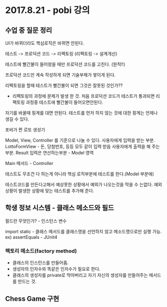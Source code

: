 # 2017.8.21 - pobi 강의

## 수업 중 질문 정리

UI가 바뀌더라도 핵심로직은 바뀌면 안된다.

테스트 -> 프로덕션 코드 -> 리펙토링 (리펙토링 -> 설계개선)

테스트에 빨간불이 들어왔을 때만 프로덕션 코드를 고친다. (원칙!!)

프로덕션 코드만 계속 작성하게 되면 기술부채가 쌓이게 된다.

리펙토링을 할때 테스트가 빨간불이 되면 그것은 잘못된 것인가??
  - 리펙토링의 과정에 문제가 발생 한 것. 처음 프로덕션 코드가 테스트가 통과되면 리펙토링 과정중 테스트에 빨간불이 들어오면안된다.

자기를 바꿀때 핑계를 대면 안된다. 테스트를 먼저 하지 않는 것에 대한 핑계는 언제나 생길 수 있다.

포비가 짠 로또 생성기

Model, View, Controller 를 기준으로 나눌 수 있다.
사용자에게 입력을 받는 부분.
LottoFormView - 돈, 당첨번호, 등등 모두 같이 입력 받음
사용자에게 출력을 해 주는 부분.
Result
입력은 연산하는부분 - Model 영역

Main 메서드 - Controller

테스트도 무조건 다 하는게 아니라 핵심 로직부분에 테스트를 한다.(Model 부분에)

테스트코드를 만든다고해서 예상못한 상황에서 예외가 나오는것을 막을 수 는없다.
예외상황이 발생한 상황에 맞는 테스트를 추가해 준다.


## 학생 정보 시스템 - 클래스 메소드와 필드
필드란 무엇인가? - 인스턴스 변수

import static - 클래스 메서드를 클래스명을 선언하지 않고 메소드명으로만 실행 가능.
ex) assertEquals - JUnit4

### 팩토리 메소드(factory method)
* 클래스의 인스턴스를 만들어줌.
* 생성자의 인자수와 똑같은 인자수가 필요로 한다.
* 클래스의 생성자를 private로 막아버리고 자기 자신의 생성자를 만들어주는 메서드를 만드는 것.


## Chess Game 구현
